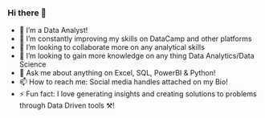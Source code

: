 ### Hi there 👋

- 🔭 I’m a Data Analyst! 
- 🌱 I’m constantly improving my skills on DataCamp and other platforms 
- 👯 I’m looking to collaborate more on any analytical skills
- 🤔 I’m looking to gain more knowledge on any thing Data Analytics/Data Science 
- 💬 Ask me about anything on Excel, SQL, PowerBI & Python!
- 📫 How to reach me: Social media handles attached on my Bio!
- ⚡ Fun fact: I love generating insights and creating solutions to problems through Data Driven tools ⚒️!

